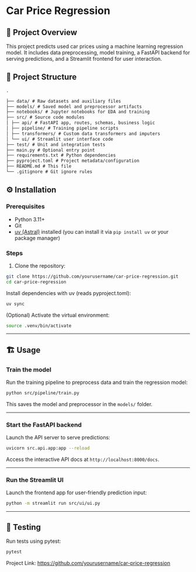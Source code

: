# Car Price Regression

## 🚀 Project Overview

This project predicts used car prices using a machine learning regression model. It includes data preprocessing, model training, a FastAPI backend for serving predictions, and a Streamlit frontend for user interaction.

## 📂 Project Structure

```markdown
.

├── data/ # Raw datasets and auxiliary files
├── models/ # Saved model and preprocessor artifacts
├── notebooks/ # Jupyter notebooks for EDA and training
├── src/ # Source code modules
│ ├── api/ # FastAPI app, routes, schemas, business logic
│ ├── pipeline/ # Training pipeline scripts
│ ├── transformers/ # Custom data transformers and imputers
│ └── ui/ # Streamlit user interface code
├── test/ # Unit and integration tests
├── main.py # Optional entry point
├── requirements.txt # Python dependencies
├── pyproject.toml # Project metadata/configuration
├── README.md # This file
└── .gitignore # Git ignore rules
```

## ⚙️ Installation

### Prerequisites

- Python 3.11+  
- Git  
- [uv (Astral)](https://github.com/astral-sh/uv) installed (you can install it via `pip install uv` or your package manager)

### Steps

1. Clone the repository:

```bash
git clone https://github.com/yourusername/car-price-regression.git
cd car-price-regression
```

Install dependencies with uv (reads pyproject.toml):
```bash
uv sync
```

(Optional) Activate the virtual environment:
```bash
source .venv/bin/activate
```


---

## 🏗️ Usage

### Train the model

Run the training pipeline to preprocess data and train the regression model:

```bash
python src/pipeline/train.py
```

This saves the model and preprocessor in the `models/` folder.

---

### Start the FastAPI backend

Launch the API server to serve predictions:

```bash
uvicorn src.api.app:app --reload
```

Access the interactive API docs at `http://localhost:8000/docs`.

---

### Run the Streamlit UI

Launch the frontend app for user-friendly prediction input:

```bash
python -m streamlit run src/ui/ui.py
```

---

## 🧪 Testing

Run tests using pytest:

```bash
pytest
```

Project Link: https://github.com/yourusername/car-price-regression
